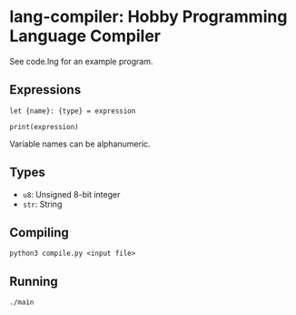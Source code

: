 # lang-compiler: Hobby Programming Language Compiler
See code.lng for an example program.

## Expressions
`let {name}: {type} = expression`

`print(expression)`

Variable names can be alphanumeric.

## Types
- `u8`: Unsigned 8-bit integer
- `str`: String

## Compiling
`python3 compile.py <input file>`

## Running
`./main`
